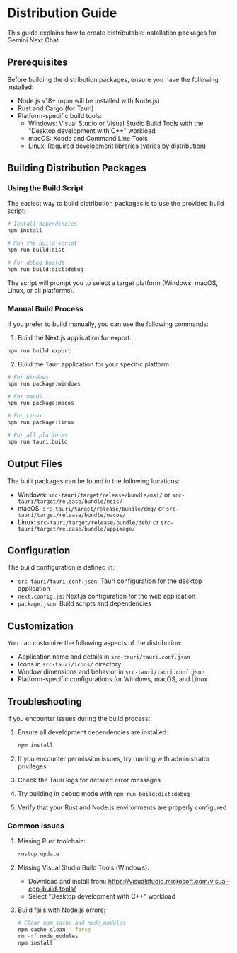 # Distribution Guide

This guide explains how to create distributable installation packages for Gemini Next Chat.

## Prerequisites

Before building the distribution packages, ensure you have the following installed:

- Node.js v18+ (npm will be installed with Node.js)
- Rust and Cargo (for Tauri)
- Platform-specific build tools:
  - Windows: Visual Studio or Visual Studio Build Tools with the "Desktop development with C++" workload
  - macOS: Xcode and Command Line Tools
  - Linux: Required development libraries (varies by distribution)

## Building Distribution Packages

### Using the Build Script

The easiest way to build distribution packages is to use the provided build script:

```bash
# Install dependencies
npm install

# Run the build script
npm run build:dist

# For debug builds
npm run build:dist:debug
```

The script will prompt you to select a target platform (Windows, macOS, Linux, or all platforms).

### Manual Build Process

If you prefer to build manually, you can use the following commands:

1. Build the Next.js application for export:

```bash
npm run build:export
```

2. Build the Tauri application for your specific platform:

```bash
# For Windows
npm run package:windows

# For macOS
npm run package:macos

# For Linux
npm run package:linux

# For all platforms
npm run tauri:build
```

## Output Files

The built packages can be found in the following locations:

- Windows: `src-tauri/target/release/bundle/msi/` or `src-tauri/target/release/bundle/nsis/`
- macOS: `src-tauri/target/release/bundle/dmg/` or `src-tauri/target/release/bundle/macos/`
- Linux: `src-tauri/target/release/bundle/deb/` or `src-tauri/target/release/bundle/appimage/`

## Configuration

The build configuration is defined in:

- `src-tauri/tauri.conf.json`: Tauri configuration for the desktop application
- `next.config.js`: Next.js configuration for the web application
- `package.json`: Build scripts and dependencies

## Customization

You can customize the following aspects of the distribution:

- Application name and details in `src-tauri/tauri.conf.json`
- Icons in `src-tauri/icons/` directory
- Window dimensions and behavior in `src-tauri/tauri.conf.json`
- Platform-specific configurations for Windows, macOS, and Linux

## Troubleshooting

If you encounter issues during the build process:

1. Ensure all development dependencies are installed:
   ```bash
   npm install
   ```

2. If you encounter permission issues, try running with administrator privileges
3. Check the Tauri logs for detailed error messages
4. Try building in debug mode with `npm run build:dist:debug`
5. Verify that your Rust and Node.js environments are properly configured

### Common Issues

1. Missing Rust toolchain:
   ```bash
   rustup update
   ```

2. Missing Visual Studio Build Tools (Windows):
   - Download and install from: https://visualstudio.microsoft.com/visual-cpp-build-tools/
   - Select "Desktop development with C++" workload

3. Build fails with Node.js errors:
   ```bash
   # Clear npm cache and node_modules
   npm cache clean --force
   rm -rf node_modules
   npm install
   ``` 